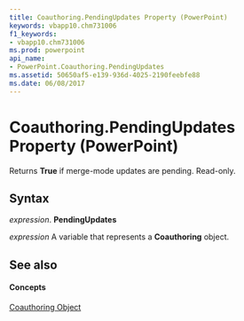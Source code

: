 ```yaml
---
title: Coauthoring.PendingUpdates Property (PowerPoint)
keywords: vbapp10.chm731006
f1_keywords:
- vbapp10.chm731006
ms.prod: powerpoint
api_name:
- PowerPoint.Coauthoring.PendingUpdates
ms.assetid: 50650af5-e139-936d-4025-2190feebfe88
ms.date: 06/08/2017
---
```



# Coauthoring.PendingUpdates Property (PowerPoint)

Returns **True** if merge-mode updates are pending. Read-only.


## Syntax

 _expression_. **PendingUpdates**

 _expression_ A variable that represents a **Coauthoring** object.


## See also


#### Concepts


[Coauthoring Object](coauthoring-object-powerpoint.md)

